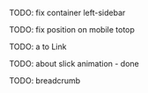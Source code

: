 TODO: fix container left-sidebar
 
TODO: fix position on mobile totop 

TODO: a to Link

TODO: about slick animation - done

TODO: breadcrumb 

